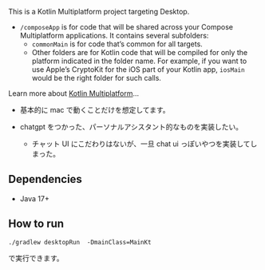 This is a Kotlin Multiplatform project targeting Desktop.

* `/composeApp` is for code that will be shared across your Compose Multiplatform applications.
  It contains several subfolders:
    - `commonMain` is for code that’s common for all targets.
    - Other folders are for Kotlin code that will be compiled for only the platform indicated in the folder
      name.
      For example, if you want to use Apple’s CryptoKit for the iOS part of your Kotlin app,
      `iosMain` would be the right folder for such calls.

Learn more
about [Kotlin Multiplatform](https://www.jetbrains.com/help/kotlin-multiplatform-dev/get-started.html)…

- 基本的に mac で動くことだけを想定してます。

- chatgpt をつかった、パーソナルアシスタント的なものを実装したい。
  - チャット UI にこだわりはないが、一旦 chat ui っぽいやつを実装してしまった。

## Dependencies

 * Java 17+

## How to run

    ./gradlew desktopRun  -DmainClass=MainKt

で実行できます。


